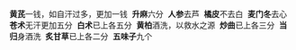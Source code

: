 **黄芪**一钱，如自汗过多，更加一钱 
**升麻**六分 
**人参**去芦 
**橘皮**不去白 
**麦门冬**去心 
**苍术**无汗更加五分 
**白术**已上各五分 
**黄柏**酒洗，以救水之源 
**炒曲**已上各三分 
**当归**身酒洗 
**炙甘草**已上各二分 
**五味子**九个